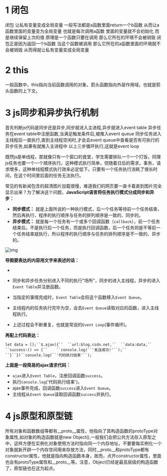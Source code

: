 # 1 闭包
闭包 让私有变量变成全局变量 一般写法都是a函数里面return一个b函数 从而让a函数里面的变量变为全局变量 也就是每次调用a函数 里面的变量就不会初始化 而是继续保留上次的值 原理是一个函数只要在调用 那么它所在的环境不会被销毁 闭包正是因为返回一个b函数 当这个函数被调用 那么它所在的a函数里面的环境就不会被销毁 从而得就让私有变量变成全局变量
# 2 this
一般函数中，this指向当前函数调用的对象，箭头函数指向外层作用域，也就是箭头函数的上下文。
# 3 js同步和异步执行机制
首先判断js代码是同步还是异步,同步就进入主进程,异步就进入event table
异步任务在event table中注册函数,当满足触发条件后,被推入event queue
同步任务进入主线程后一直执行,直到主线程空闲时,才会去event queue中查看是否有可执行的异步任务,如果有就推入主进程中
以上三步循环执行,这就是event loop

既然js是单线程，那就像只有一个窗口的食堂，学生需要排队一个一个打饭，同理js任务也要一个一个顺序执行。这种模式执行简单，但随着日后的需求，事务，请求增多，这种单线程模式执行效率必定低下。只要有一个任务执行消耗了很长时间，在这个时间里后面的任务无法执行。

常见的有新闻包含的超清图片加载很慢，难道我们的网页要一直卡着直到图片完全显示出来？为了解决这个问题，**JavaScript语言将任务执行模式分成同步和异步：**

- **同步模式：** 就是上面所说的一种执行模式，后一个任务等待前一个任务结束，然后再执行，程序的执行顺序与任务的排列顺序是一致的、同步的。
- **异步模式：** 就是每一个任务有一个或多个回调函数（`callback`），前一个任务结束后，不是执行后一个任务，而是执行回调函数，后一个任务则是不等前一个任务结束就执行，所以程序的执行顺序与任务的排列顺序是不一致的、异步的。

![img](https://img.jbzj.com/file_images/article/202109/2021924162932253.png?2021824162952)

**导图要表达的内容用文字来表述的话：**

- 

- 同步和异步任务分别进入不同的执行"场所"，同步的进入主线程，异步的进入`Event Table`并注册函数。
- 当指定的事情完成时，`Event Table`会将这个函数移入`Event Queue`。
- 主线程内的任务执行完毕为空，会去`Event Queue`读取对应的函数，进入主线程执行。
- 上述过程会不断重复，也就是常说的`Event Loop`(事件循环)。

 **再配上代码表达：**

```
let data = [];``$.ajax({``  ``url:blog.csdn.net,``  ``data:data,``  ``success:() => {``    ``console.log(``'发送成功!'``);``  ``}``})``console.log(``'代码执行结束'``);
```

**上面是一段简易的ajax请求代码：**

- `ajax`进入`Event Table`，注册回调函数`success`。
- 执行`console.log`('代码执行结束')。
- ajax事件完成，回调函数`success`进入`Event Queue`。
- 主线程从`Event Queue`读取回调函数`success`并执行。
# 4 js原型和原型链
所有对象和函数数组等都有__proto__属性，他指向了其构造函数的protoType对象属性,如对象的构造函数就是new Object(),一般我们会把公共方法存入原型之中，这样方便在实例化对象使用方法时指向同一个内存地址，不要要每实例化一个对象就新开辟一个内存空间用来存放方法，同时__proto__和protoType都有constructor属性，他就是指向构造函数本身，故而，点开constructor属性，里面也会有protoType属性和__proto__等。注意，Object已经是最高层级的构造函数了，原型链也在这为起点。
